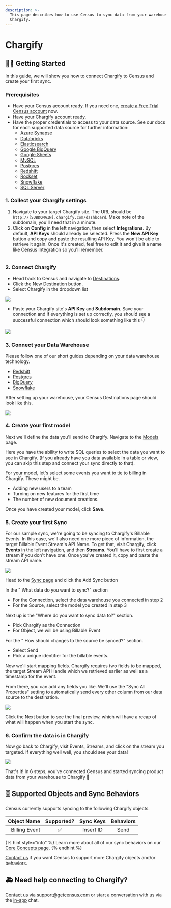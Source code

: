 ```yaml
---
description: >-
  This page describes how to use Census to sync data from your warehouse to
  Chargify.
---
```


# Chargify

## 🏃‍♀️ Getting Started

In this guide, we will show you how to connect Chargify to Census and create your first sync.

### Prerequisites

* Have your Census account ready. If you need one, [create a Free Trial Census account](https://app.getcensus.com/) now.
* Have your Chargify account ready.
* Have the proper credentials to access to your data source. See our docs for each supported data source for further information:
  * [Azure Synapse](../sources/azure-synapse.md)
  * [Databricks](https://docs.getcensus.com/sources/databricks)
  * [Elasticsearch](https://docs.getcensus.com/sources/elasticsearch)
  * [Google BigQuery](https://docs.getcensus.com/sources/google-bigquery)
  * [Google Sheets](https://docs.getcensus.com/sources/google-sheets)
  * [MySQL](https://docs.getcensus.com/sources/mysql)
  * [Postgres](https://docs.getcensus.com/sources/postgres)
  * [Redshift](https://docs.getcensus.com/sources/redshift)
  * [Rockset](https://docs.getcensus.com/sources/rockset)
  * [Snowflake](https://docs.getcensus.com/sources/snowflake)
  * [SQL Server](https://docs.getcensus.com/sources/sql-server)

### 1. Collect your Chargify settings

1. Navigate to your target Chargify site. The URL should be `http://[SUBDOMAIN].chargify.com/dashboard`. Make note of the subdomain, you'll need that in a minute.
2. Click on **Config** in the left navigation, then select **Integrations**. By default, **API Keys** should already be selected. Press the **New API Key** button and copy and paste the resulting API Key. You won't be able to retrieve it again. Once it's created, feel free to edit it and give it a name like Census Integration so you'll remember.&#x20;

<img src="../.gitbook/assets/screely-1637377208093.png" alt="" data-size="original">



### 2. Connect Chargify

* Head back to Census and navigate to [Destinations](https://app.getcensus.com/destinations).
* Click the New Destination button.
* Select Chargify in the dropdown list

![](../.gitbook/assets/screely-1637376508709.png)

* Paste your Chargify site's **API Key** and **Subdomain**. Save your connection and if everything is set up correctly, you should see a successful connection which should look something like this 👇

![](../.gitbook/assets/screely-1637377540126.png)

### 3. Connect your Data Warehouse

Please follow one of our short guides depending on your data warehouse technology.

* [Redshift](https://help.getcensus.com/article/10-configuring-redshift-postgresql-access)
* [Postgres](https://help.getcensus.com/article/10-configuring-redshift-postgresql-access)
* [BigQuery](https://help.getcensus.com/article/21-configuring-bigquery-access)
* [Snowflake](https://help.getcensus.com/article/8-configuring-snowflake-access)

After setting up your warehouse, your Census Destinations page should look like this.

![](../.gitbook/assets/screely-1637377853269.png)

### 4. Create your first model

Next we'll define the data you'll send to Chargify. Navigate to the [Models](https://app.getcensus.com/models) page.

Here you have the ability to write SQL queries to select the data you want to see in Chargify. (If you already have you data available in a table or view, you can skip this step and connect your sync directly to that).

For your model, let's select some events you want to tie to billing in Chargify. These might be.

* Adding new users to a team
* Turning on new features for the first time
* The number of new document creations.

Once you have created your model, click **Save**.&#x20;

### 5. Create your first Sync

For our sample sync, we're going to be syncing to Chargify's Billable Events. In this case, we'll also need one more piece of information, the target Billable Event Stream's API Name. To get that, visit Chargify, click **Events** in the left navigation, and then **Streams**. You'll have to first create a stream if you don't have one. Once you've created it, copy and paste the stream API name.&#x20;

![](../.gitbook/assets/screely-1637378899558.png)

Head to the [Sync page](https://app.getcensus.com/syncs) and click the Add Sync button

In the " What data do you want to sync?" section

* For the Connection, select the data warehouse you connected in step 2
* For the Source, select the model you created in step 3

Next up is the "Where do you want to sync data to?" section.

* Pick Chargify as the Connection
* For Object, we will be using Billable Event

For the " How should changes to the source be synced?" section.&#x20;

* Select Send
* Pick a unique identifier for the billable events.&#x20;

Now we'll start mapping fields. Chargify requires two fields to be mapped, the target Stream API Handle which we retrieved earlier as well as a timestamp for the event.&#x20;

From there, you can add any fields you like. We'll use the "Sync All Properties" setting to automatically send every other column from our data source to the destination.

![](../.gitbook/assets/screely-1637380021286.png)

Click the Next button to see the final preview, which will have a recap of what will happen when you start the sync.

### 6. Confirm the data is in Chargify

Now go back to Chargify, visit Events, Streams, and click on the stream you targeted. If everything well well, you should see your data!

![](../.gitbook/assets/screely-1637380254724.png)

That's it! In 6 steps, you've connected Census and started syncing product data from your warehouse to Chargify 🎉

## 🗄 Supported Objects and Sync Behaviors <a href="#supported-objects-and-sync-behaviors" id="supported-objects-and-sync-behaviors"></a>

Census currently supports syncing to the following Chargify objects.

| **Object Name** | **Supported?** | **Sync Keys**  | **Behaviors** |
| --------------: | :------------: | :------------: |:-------------:|
| Billing Event      |        ✅      | Insert ID |     Send      |

{% hint style="info" %}
Learn more about all of our sync behaviors on our [Core Concepts page](../basics/core-concept/#the-different-sync-behaviors).
{% endhint %}

[Contact us](mailto:support@getcensus.com) if you want Census to support more Chargify objects and/or behaviors.

## 🚑 Need help connecting to Chargify?

[Contact us](mailto:support@getcensus.com) via support@getcensus.com or start a conversation with us via the [in-app](https://app.getcensus.com) chat.
